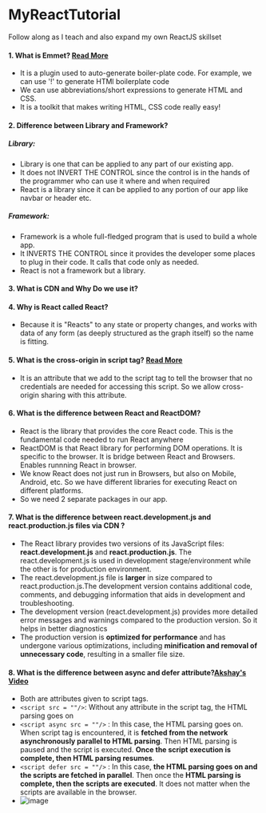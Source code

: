 # MyReactTutorial
Follow along as I teach and also expand my own ReactJS skillset

#### 1. What is Emmet? [Read More](https://emmet.io/)
   - It is a plugin used to auto-generate boiler-plate code. For example, we can use '!' to generate HTMl boilerplate code
   - We can use abbreviations/short expressions to generate HTML and CSS.
   - It is a toolkit that makes writing HTML, CSS code really easy!
     
#### 2. Difference between Library and Framework?
   ##### Library:
   - Library is one that can be applied to any part of our existing app.
   - It does not INVERT THE CONTROL since the control is in the hands of the programmer who can use it where and when required
   - React is a library since it can be applied to any portion of our app like navbar or header etc.

   ##### Framework:
   - Framework is a whole full-fledged program that is used to build a whole app.
   - It INVERTS THE CONTROL since it provides the developer some places to plug in their code. It calls that code only as needed.
   - React is not a framework but a library.

#### 3. What is CDN and Why Do we use it?
#### 4. Why is React called React?
   - Because it is "Reacts" to any state or property changes, and works with data of any form (as deeply structured as the graph itself) so the name is fitting.
#### 5. What is the cross-origin in script tag? [Read More](https://developer.mozilla.org/en-US/docs/Web/HTML/Attributes/crossorigin)
   - It is an attribute that we add to the script tag to tell the browser that no credentials are needed for accessing this script. So we allow cross-origin sharing with this attribute.
   
#### 6. What is the difference between React and ReactDOM?
   - React is the library that provides the core React code. This is the fundamental code needed to run React anywhere
   - ReactDOM is that React library for performing DOM operations. It is specific to the browser. It is bridge between React and Browsers. Enables runnning React in browser.
   - We know React does not just run in Browsers, but also on Mobile, Android, etc. So we have different libraries for executing React on different platforms.
   - So we need 2 separate packages in our app.

#### 7. What is the difference between react.development.js and react.production.js files via CDN ?
   - The React library provides two versions of its JavaScript files: **react.development.js** and **react.production.js**. The react.development.js is used in development stage/environment while the other is for production environment.
   - The react.development.js file is **larger** in size compared to react.production.js.The development version contains additional code, comments, and debugging information that aids in development and troubleshooting.
   - The development version (react.development.js) provides more detailed error messages and warnings compared to the production version. So it helps in better diagnostics
   - The production version is **optimized for performance** and has undergone various optimizations, including **minification and removal of unnecessary code**, resulting in a smaller file size.

#### 8. What is the difference between async and defer attribute?[Akshay's Video](https://www.youtube.com/watch?v=IrHmpdORLu8)
   - Both are attributes given to script tags.
   - `<script src = ""/>`: Without any attribute in the script tag, the HTML parsing goes on
   - `<script async src = ""/>` : In this case, the HTML parsing goes on. When script tag is encountered, it is **fetched from the network asynchronously parallel to HTML parsing**. Then HTML parsing is paused and the script is executed. **Once the script execution is complete, then HTML parsing resumes**.
   - `<script defer src = ""/>` : In this case, **the HTML parsing goes on and the scripts are fetched in parallel**. Then once the **HTML parsing is complete, then the scripts are executed**. It does not matter when the scripts are available in the browser.
   - ![image](https://github.com/Harshita-Kohli/Namaste-React/assets/54809528/97b1f413-1134-48de-9a54-3d7cda4f6af3)


